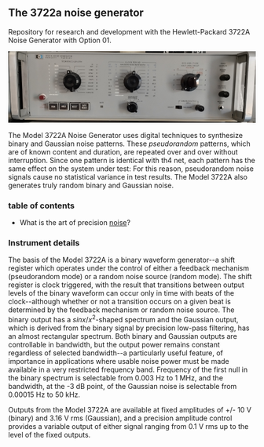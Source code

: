 ## The 3722a noise generator

Repository for research and development with the Hewlett-Packard 3722A Noise Generator with Option 01.

![image](/images/3722a-front.jpg)

The Model 3722A Noise Generator uses digital techniques to synthesize binary and Gaussian noise patterns. These _pseudorandom_ patterns, which are of known content and duration, are repeated over and over without interruption. Since one pattern is identical with th4 net, each pattern has the same effect on the system under test: For this reason, pseudorandom noise signals cause no statistical variance in test results. The Model 3722A also generates truly random binary and Gaussian noise.

### table of contents

* What is the art of precision [noise](/art-of-noise/README.md)?

### Instrument details

The basis of the Model 3722A is a binary waveform generator--a shift register which operates under the control of either a feedback mechanism (pseudorandom mode) or a random noise source (random mode). The shift register is clock triggered, with the result that transitions between output levels of the binary waveform can occur only in time with beats of the clock--although whether or not a transition occurs on a given beat is determined by the feedback mechanism or random noise source. The binary output has a $`sin x/x^2`$-shaped spectrum and the Gaussian output, which is derived from the binary signal by precision low-pass filtering, has an almost rectangular spectrum. Both binary and Gaussian outputs are controllable in bandwidth, but the output power remains constant regardless of selected bandwidth--a particularly useful feature, of importance in applications where usable noise power must be made available in a very restricted frequency band. Frequency of the first null in the binary spectrum is selectable from 0.003 Hz to 1 MHz, and the bandwidth, at the -3 dB point, of the Gaussian noise is selectable from 0.00015 Hz to 50 kHz.

Outputs from the Model 3722A are available at fixed amplitudes of +/- 10 V (binary) and 3.16 V rms (Gaussian), and a precision amplitude control provides a variable output of either signal ranging from 0.1 V rms up to the level of the fixed outputs.
